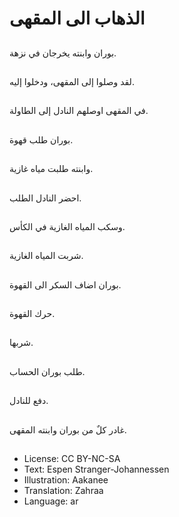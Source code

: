 # الذهاب الى المقهى

##
بوران وابنته يخرجان في نزهة.

##
لقد وصلوا إلى المقهى، ودخلوا إليه.

##
في المقهى اوصلهم النادل إلى الطاولة.

##
بوران طلب قهوة.

##
وابنته طلبت مياه غازية.

##
احضر النادل الطلب.

##
وسكب المياه الغازية في الكأس.

##
شربت المياه الغازية.

##
بوران اضاف السكر الى القهوة.

##
حرك القهوة.

##
شربها.

##
طلب بوران الحساب.

##
دفع للنادل.

##
غادر كلٌ من بوران وابنته المقهى.

##
* License: CC BY-NC-SA
* Text: Espen Stranger-Johannessen
* Illustration: Aakanee
* Translation: Zahraa
* Language: ar
